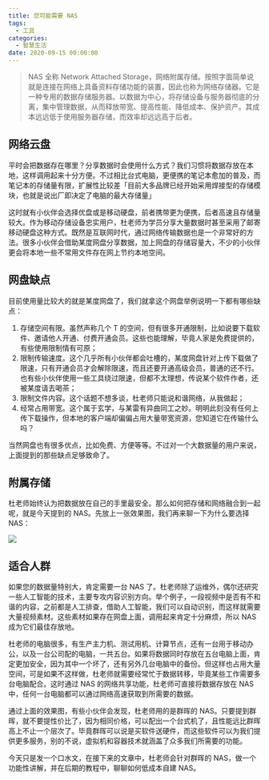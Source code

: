 ```yaml
---
title: 您可能需要 NAS
tags:
  - 工具
categories:
  - 智慧生活
date: 2020-09-15 00:00:00
---
```


> NAS 全称 Network Attached Storage，网络附属存储。按照字面简单说就是连接在网络上具备资料存储功能的装置，因此也称为网络存储器。它是一种专用的数据存储服务器。以数据为中心，将存储设备与服务器彻底的分离，集中管理数据，从而释放带宽、提高性能、降低成本、保护资产。其成本远远低于使用服务器存储，而效率却远远高于后者。

<!-- more -->

## 网络云盘

平时会把数据存在哪里？分享数据时会使用什么方式？我们习惯将数据存放在本地，这样调用起来十分方便。不过相比台式电脑，更便携的笔记本愈加的普及，而笔记本的存储量有限，扩展性比较差「目前大多品牌已经开始采用焊接型的存储模块，也就是说出厂即决定了电脑的最大存储量」

这时就有小伙伴会选择优盘或是移动硬盘，前者携带更为便携，后者高速且存储量较大。作为移动存储设备忠实用户，杜老师为学员分享大量数据时甚至采用了邮寄移动硬盘这种方式。既然是互联网时代，通过网络传输数据也是一个非常好的方法。很多小伙伴会借助某度网盘分享数据，加上网盘的存储容量大，不少的小伙伴更会将本地一些不常用文件存在网上节约本地空间。

## 网盘缺点

目前使用量比较大的就是某度网盘了，我们就拿这个网盘举例说明一下都有哪些缺点：

1. 存储空间有限。虽然声称几个 T 的空间，但有很多开通限制，比如说要下载软件、邀请他人开通、付费开通会员。这些也能理解，毕竟人家是免费提供的，有些使用限制情有可原；
2. 限制传输速度。这个几乎所有小伙伴都会吐槽的，某度网盘针对上传下载做了限速，只有开通会员才会解除限速，而且还要开通高级会员，普通的还不行。也有些小伙伴使用一些工具绕过限速，但都不太理想，传说某个软件作者，还被某度请去喝茶；
3. 限制文件内容。这个话题不想多谈，杜老师只能说和谐网络，从我做起；
4. 经常占用带宽。这个属于玄学，与某雷有异曲同工之妙。明明此刻没有任何上传下载操作，但本地的客户端却偏偏占用大量带宽资源，您知道它在传输什么吗？

当然网盘也有很多优点，比如免费、方便等等。不过对一个大数据量的用户来说，上面提到的那些缺点足够致命了。

## 附属存储

杜老师始终认为把数据放在自己的手里最安全。那么如何把存储和网络融合到一起呢，就是今天提到的 NAS。先放上一张效果图，我们再来聊一下为什么要选择 NAS：

![](https://cdn.dusays.com/2020/09/262-1.jpg)

## 适合人群

如果您的数据量特别大，肯定需要一台 NAS 了。杜老师除了运维外，偶尔还研究一些人工智能的技术，主要专攻内容识别方向。举个例子，一段视频中是否有不和谐的内容，之前都是人工排查，借助人工智能，我们可以自动识别，而这样就需要大量视频素材。这些素材如果存在网盘上面，调用起来肯定十分麻烦，所以 NAS 成为它们最佳存放地。

杜老师的电脑很多，有生产主力机、测试用机、计算节点，还有一台用于移动办公，以及一台公司配的电脑，一共五台。如果将数据同时存放在五台电脑上面，肯定更加安全，因为其中一个坏了，还有另外几台电脑中的备份。但这样也占用大量空间，可是如果不这样做，杜老师就需要经常忙于数据转移，毕竟某些工作需要多台电脑配合。这时通过 NAS 的网络共享功能，杜老师可直接将数据存放在 NAS 中，任何一台电脑都可以通过网络高速获取到所需要的数据。

通过上面的效果图，有些小伙伴会发现，杜老师用的是群晖的 NAS。只要提到群晖，就不要提性价比了，因为相同价格，可以配出一个台式机了，且性能远比群晖高上不止一个层次了。毕竟群晖可以说是买软件送硬件，而这些软件可以为我们提供更多服务，别的不说，虚拟机和容器技术就涵盖了众多我们所需要的功能。

今天只是发一个口水文，在接下来的文章中，杜老师会针对群晖的 NAS，做一个功能性讲解，并在后期的教程中，聊聊如何低成本自建 NAS。